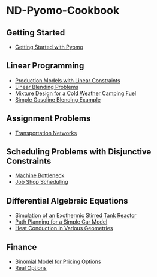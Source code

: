 # ND-Pyomo-Cookbook


## Getting Started

* [Getting Started with Pyomo](notebooks/intro/Getting_Started_with_Pyomo.ipynb)

## Linear Programming

* [Production Models with Linear Constraints](notebooks/lp/Production_Models_with_Linear_Constraints.ipynb)
* [Linear Blending Problems](notebooks/lp/Linear_Blending_Problem.ipynb)
* [Mixture Design for a Cold Weather Camping Fuel](notebooks/lp/Mixture_Design_Cold_Weather_Fuel.ipynb)
* [Simple Gasoline Blending Example](notebooks/lp/Gasoline_Blending.ipynb)

## Assignment Problems

* [Transportation Networks](notebooks/lp/Transportation_Networks.ipynb)

## Scheduling Problems with Disjunctive Constraints

* [Machine Bottleneck]()
* [Job Shop Scheduling]()


## Differential Algebraic Equations

* [Simulation of an Exothermic Stirred Tank Reactor]()
* [Path Planning for a Simple Car Model]()
* [Heat Conduction in Various Geometries]()

## Finance

* [Binomial Model for Pricing Options]()
* [Real Options]()
